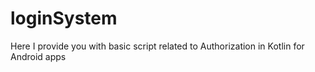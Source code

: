 # loginSystem
Here I provide you with basic script related to Authorization in Kotlin for Android apps
